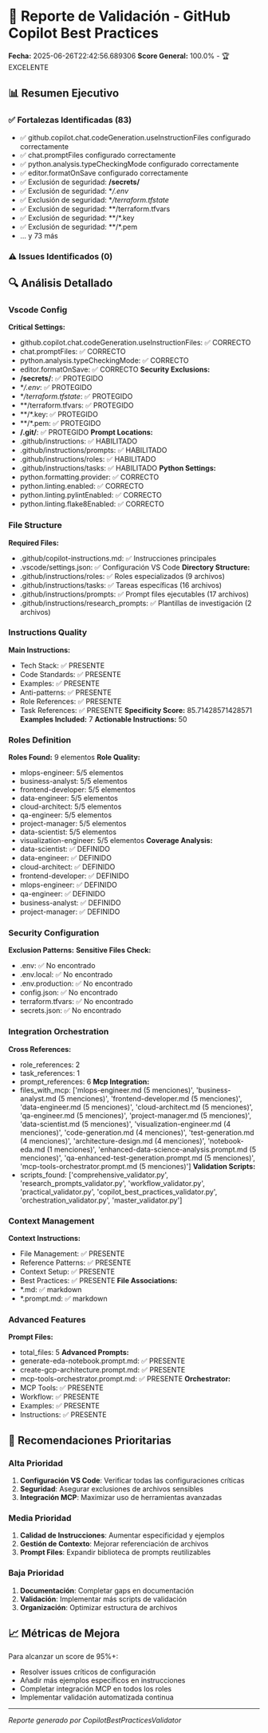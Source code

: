 
# 🚀 Reporte de Validación - GitHub Copilot Best Practices

**Fecha:** 2025-06-26T22:42:56.689306
**Score General:** 100.0% - 🏆 EXCELENTE

## 📊 Resumen Ejecutivo

### ✅ Fortalezas Identificadas (83)
- ✅ github.copilot.chat.codeGeneration.useInstructionFiles configurado correctamente
- ✅ chat.promptFiles configurado correctamente
- ✅ python.analysis.typeCheckingMode configurado correctamente
- ✅ editor.formatOnSave configurado correctamente
- ✅ Exclusión de seguridad: **/secrets/**
- ✅ Exclusión de seguridad: **/.env*
- ✅ Exclusión de seguridad: **/terraform.tfstate*
- ✅ Exclusión de seguridad: **/terraform.tfvars
- ✅ Exclusión de seguridad: **/*.key
- ✅ Exclusión de seguridad: **/*.pem
- ... y 73 más

### ⚠️ Issues Identificados (0)

## 🔍 Análisis Detallado

### Vscode Config

**Critical Settings:**
  - github.copilot.chat.codeGeneration.useInstructionFiles: ✅ CORRECTO
  - chat.promptFiles: ✅ CORRECTO
  - python.analysis.typeCheckingMode: ✅ CORRECTO
  - editor.formatOnSave: ✅ CORRECTO
**Security Exclusions:**
  - **/secrets/**: ✅ PROTEGIDO
  - **/.env*: ✅ PROTEGIDO
  - **/terraform.tfstate*: ✅ PROTEGIDO
  - **/terraform.tfvars: ✅ PROTEGIDO
  - **/*.key: ✅ PROTEGIDO
  - **/*.pem: ✅ PROTEGIDO
  - **/.git/**: ✅ PROTEGIDO
**Prompt Locations:**
  - .github/instructions: ✅ HABILITADO
  - .github/instructions/prompts: ✅ HABILITADO
  - .github/instructions/roles: ✅ HABILITADO
  - .github/instructions/tasks: ✅ HABILITADO
**Python Settings:**
  - python.formatting.provider: ✅ CORRECTO
  - python.linting.enabled: ✅ CORRECTO
  - python.linting.pylintEnabled: ✅ CORRECTO
  - python.linting.flake8Enabled: ✅ CORRECTO

### File Structure

**Required Files:**
  - .github/copilot-instructions.md: ✅ Instrucciones principales
  - .vscode/settings.json: ✅ Configuración VS Code
**Directory Structure:**
  - .github/instructions/roles: ✅ Roles especializados (9 archivos)
  - .github/instructions/tasks: ✅ Tareas específicas (16 archivos)
  - .github/instructions/prompts: ✅ Prompt files ejecutables (17 archivos)
  - .github/instructions/research_prompts: ✅ Plantillas de investigación (2 archivos)

### Instructions Quality

**Main Instructions:**
  - Tech Stack: ✅ PRESENTE
  - Code Standards: ✅ PRESENTE
  - Examples: ✅ PRESENTE
  - Anti-patterns: ✅ PRESENTE
  - Role References: ✅ PRESENTE
  - Task References: ✅ PRESENTE
**Specificity Score:** 85.71428571428571
**Examples Included:** 7
**Actionable Instructions:** 50

### Roles Definition

**Roles Found:** 9 elementos
**Role Quality:**
  - mlops-engineer: 5/5 elementos
  - business-analyst: 5/5 elementos
  - frontend-developer: 5/5 elementos
  - data-engineer: 5/5 elementos
  - cloud-architect: 5/5 elementos
  - qa-engineer: 5/5 elementos
  - project-manager: 5/5 elementos
  - data-scientist: 5/5 elementos
  - visualization-engineer: 5/5 elementos
**Coverage Analysis:**
  - data-scientist: ✅ DEFINIDO
  - data-engineer: ✅ DEFINIDO
  - cloud-architect: ✅ DEFINIDO
  - frontend-developer: ✅ DEFINIDO
  - mlops-engineer: ✅ DEFINIDO
  - qa-engineer: ✅ DEFINIDO
  - business-analyst: ✅ DEFINIDO
  - project-manager: ✅ DEFINIDO

### Security Configuration

**Exclusion Patterns:**
**Sensitive Files Check:**
  - .env: ✅ No encontrado
  - .env.local: ✅ No encontrado
  - .env.production: ✅ No encontrado
  - config.json: ✅ No encontrado
  - terraform.tfvars: ✅ No encontrado
  - secrets.json: ✅ No encontrado

### Integration Orchestration

**Cross References:**
  - role_references: 2
  - task_references: 1
  - prompt_references: 6
**Mcp Integration:**
  - files_with_mcp: ['mlops-engineer.md (5 menciones)', 'business-analyst.md (5 menciones)', 'frontend-developer.md (5 menciones)', 'data-engineer.md (5 menciones)', 'cloud-architect.md (5 menciones)', 'qa-engineer.md (5 menciones)', 'project-manager.md (5 menciones)', 'data-scientist.md (5 menciones)', 'visualization-engineer.md (4 menciones)', 'code-generation.md (4 menciones)', 'test-generation.md (4 menciones)', 'architecture-design.md (4 menciones)', 'notebook-eda.md (1 menciones)', 'enhanced-data-science-analysis.prompt.md (5 menciones)', 'qa-enhanced-test-generation.prompt.md (5 menciones)', 'mcp-tools-orchestrator.prompt.md (5 menciones)']
**Validation Scripts:**
  - scripts_found: ['comprehensive_validator.py', 'research_prompts_validator.py', 'workflow_validator.py', 'practical_validator.py', 'copilot_best_practices_validator.py', 'orchestration_validator.py', 'master_validator.py']

### Context Management

**Context Instructions:**
  - File Management: ✅ PRESENTE
  - Reference Patterns: ✅ PRESENTE
  - Context Setup: ✅ PRESENTE
  - Best Practices: ✅ PRESENTE
**File Associations:**
  - *.md: ✅ markdown
  - *.prompt.md: ✅ markdown

### Advanced Features

**Prompt Files:**
  - total_files: 5
**Advanced Prompts:**
  - generate-eda-notebook.prompt.md: ✅ PRESENTE
  - create-gcp-architecture.prompt.md: ✅ PRESENTE
  - mcp-tools-orchestrator.prompt.md: ✅ PRESENTE
**Orchestrator:**
  - MCP Tools: ✅ PRESENTE
  - Workflow: ✅ PRESENTE
  - Examples: ✅ PRESENTE
  - Instructions: ✅ PRESENTE


## 🎯 Recomendaciones Prioritarias

### Alta Prioridad
1. **Configuración VS Code**: Verificar todas las configuraciones críticas
2. **Seguridad**: Asegurar exclusiones de archivos sensibles
3. **Integración MCP**: Maximizar uso de herramientas avanzadas

### Media Prioridad
1. **Calidad de Instrucciones**: Aumentar especificidad y ejemplos
2. **Gestión de Contexto**: Mejorar referenciación de archivos
3. **Prompt Files**: Expandir biblioteca de prompts reutilizables

### Baja Prioridad
1. **Documentación**: Completar gaps en documentación
2. **Validación**: Implementar más scripts de validación
3. **Organización**: Optimizar estructura de archivos

## 📈 Métricas de Mejora

Para alcanzar un score de 95%+:
- Resolver issues críticos de configuración
- Añadir más ejemplos específicos en instrucciones
- Completar integración MCP en todos los roles
- Implementar validación automatizada continua

---
*Reporte generado por CopilotBestPracticesValidator*
